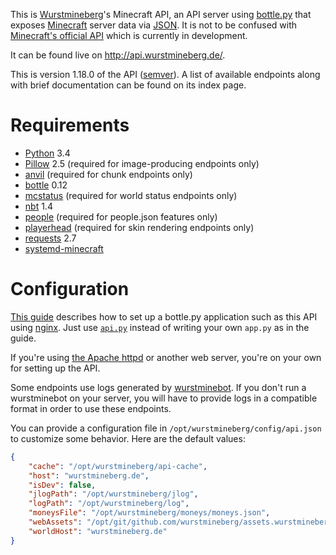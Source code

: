 This is [Wurstmineberg](http://wurstmineberg.de/)'s Minecraft API, an API server using [bottle.py](http://bottlepy.org/) that exposes [Minecraft](http://minecraft.net/) server data via [JSON](http://www.json.org/). It is not to be confused with [Minecraft's official API](http://minecraft.gamepedia.com/Plugin_API) which is currently in development.

It can be found live on http://api.wurstmineberg.de/.

This is version 1.18.0 of the API ([semver](http://semver.org/)). A list of available endpoints along with brief documentation can be found on its index page.

Requirements
============

*   [Python](http://python.org/) 3.4
*   [Pillow](http://pypi.python.org/pypi/Pillow) 2.5 (required for image-producing endpoints only)
*   [anvil](https://github.com/wurstmineberg/anvil) (required for chunk endpoints only)
*   [bottle](http://bottlepy.org/) 0.12
*   [mcstatus](https://github.com/Dinnerbone/mcstatus) (required for world status endpoints only)
*   [nbt](https://pypi.python.org/pypi/NBT) 1.4
*   [people](https://github.com/wurstmineberg/people) (required for people.json features only)
*   [playerhead](https://github.com/wurstmineberg/playerhead) (required for skin rendering endpoints only)
*   [requests](http://python-requests.org/) 2.7
*   [systemd-minecraft](https://github.com/wurstmineberg/systemd-minecraft)

Configuration
=============

[This guide](http://michael.lustfield.net/nginx/bottle-uwsgi-nginx-quickstart) describes how to set up a bottle.py application such as this API using [nginx](http://wiki.nginx.org/). Just use [`api.py`](api.py) instead of writing your own `app.py` as in the guide.

If you're using [the Apache httpd](http://httpd.apache.org/) or another web server, you're on your own for setting up the API.

Some endpoints use logs generated by [wurstminebot](https://github.com/wurstmineberg/wurstminebot). If you don't run a wurstminebot on your server, you will have to provide logs in a compatible format in order to use these endpoints.

You can provide a configuration file in `/opt/wurstmineberg/config/api.json` to customize some behavior. Here are the default values:

```json
{
    "cache": "/opt/wurstmineberg/api-cache",
    "host": "wurstmineberg.de",
    "isDev": false,
    "jlogPath": "/opt/wurstmineberg/jlog",
    "logPath": "/opt/wurstmineberg/log",
    "moneysFile": "/opt/wurstmineberg/moneys/moneys.json",
    "webAssets": "/opt/git/github.com/wurstmineberg/assets.wurstmineberg.de/master",
    "worldHost": "wurstmineberg.de"
}
```
